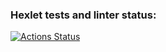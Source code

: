 ### Hexlet tests and linter status:
[![Actions Status](https://github.com/gordeevladislav/algorithms-project-68/actions/workflows/hexlet-check.yml/badge.svg)](https://github.com/gordeevladislav/algorithms-project-68/actions)